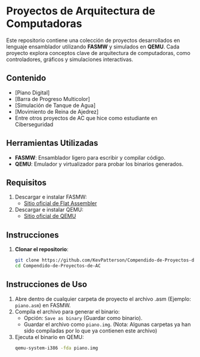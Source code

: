 # Proyectos de Arquitectura de Computadoras
Este repositorio contiene una colección de proyectos desarrollados en lenguaje ensamblador utilizando **FASMW** y simulados en **QEMU**. Cada proyecto explora conceptos clave de arquitectura de computadoras, como controladores, gráficos y simulaciones interactivas.

## Contenido
- [Piano Digital]
- [Barra de Progreso Multicolor]
- [Simulación de Tanque de Agua]
- [Movimiento de Reina de Ajedrez]
- Entre otros proyectos de AC que hice como estudiante en Ciberseguridad

## Herramientas Utilizadas
- **FASMW**: Ensamblador ligero para escribir y compilar código.
- **QEMU**: Emulador y virtualizador para probar los binarios generados.

## Requisitos
1. Descargar e instalar FASMW:
   - [Sitio oficial de Flat Assembler](https://flatassembler.net/)
2. Descargar e instalar QEMU:
   - [Sitio oficial de QEMU](https://www.qemu.org/)

## Instrucciones
1. **Clonar el repositorio**:
   ```bash
   git clone https://github.com/KevPatterson/Compendido-de-Proyectos-de-AC.git
   cd Compendido-de-Proyectos-de-AC

   
## Instrucciones de Uso
1. Abre dentro de cualquier carpeta de proyecto el archivo .asm (Ejemplo: `piano.asm`) en FASMW.
2. Compila el archivo para generar el binario:
   - Opción: `Save as binary` (Guardar como binario).
   - Guardar el archivo como `piano.img`. (Nota: Algunas carpetas ya han sido compiladas por lo que ya contienen este archivo)
3. Ejecuta el binario en QEMU:
   ```bash
   qemu-system-i386 -fda piano.img
